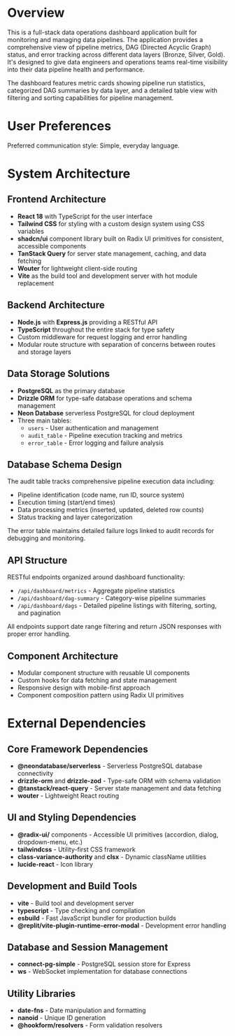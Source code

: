 # Overview

This is a full-stack data operations dashboard application built for monitoring and managing data pipelines. The application provides a comprehensive view of pipeline metrics, DAG (Directed Acyclic Graph) status, and error tracking across different data layers (Bronze, Silver, Gold). It's designed to give data engineers and operations teams real-time visibility into their data pipeline health and performance.

The dashboard features metric cards showing pipeline run statistics, categorized DAG summaries by data layer, and a detailed table view with filtering and sorting capabilities for pipeline management.

# User Preferences

Preferred communication style: Simple, everyday language.

# System Architecture

## Frontend Architecture
- **React 18** with TypeScript for the user interface
- **Tailwind CSS** for styling with a custom design system using CSS variables
- **shadcn/ui** component library built on Radix UI primitives for consistent, accessible components
- **TanStack Query** for server state management, caching, and data fetching
- **Wouter** for lightweight client-side routing
- **Vite** as the build tool and development server with hot module replacement

## Backend Architecture
- **Node.js** with **Express.js** providing a RESTful API
- **TypeScript** throughout the entire stack for type safety
- Custom middleware for request logging and error handling
- Modular route structure with separation of concerns between routes and storage layers

## Data Storage Solutions
- **PostgreSQL** as the primary database
- **Drizzle ORM** for type-safe database operations and schema management
- **Neon Database** serverless PostgreSQL for cloud deployment
- Three main tables:
  - `users` - User authentication and management
  - `audit_table` - Pipeline execution tracking and metrics
  - `error_table` - Error logging and failure analysis

## Database Schema Design
The audit table tracks comprehensive pipeline execution data including:
- Pipeline identification (code name, run ID, source system)
- Execution timing (start/end times)
- Data processing metrics (inserted, updated, deleted row counts)
- Status tracking and layer categorization

The error table maintains detailed failure logs linked to audit records for debugging and monitoring.

## API Structure
RESTful endpoints organized around dashboard functionality:
- `/api/dashboard/metrics` - Aggregate pipeline statistics
- `/api/dashboard/dag-summary` - Category-wise pipeline summaries
- `/api/dashboard/dags` - Detailed pipeline listings with filtering, sorting, and pagination

All endpoints support date range filtering and return JSON responses with proper error handling.

## Component Architecture
- Modular component structure with reusable UI components
- Custom hooks for data fetching and state management
- Responsive design with mobile-first approach
- Component composition pattern using Radix UI primitives

# External Dependencies

## Core Framework Dependencies
- **@neondatabase/serverless** - Serverless PostgreSQL database connectivity
- **drizzle-orm** and **drizzle-zod** - Type-safe ORM with schema validation
- **@tanstack/react-query** - Server state management and data fetching
- **wouter** - Lightweight React routing

## UI and Styling Dependencies
- **@radix-ui/** components - Accessible UI primitives (accordion, dialog, dropdown-menu, etc.)
- **tailwindcss** - Utility-first CSS framework
- **class-variance-authority** and **clsx** - Dynamic className utilities
- **lucide-react** - Icon library

## Development and Build Tools
- **vite** - Build tool and development server
- **typescript** - Type checking and compilation
- **esbuild** - Fast JavaScript bundler for production builds
- **@replit/vite-plugin-runtime-error-modal** - Development error handling

## Database and Session Management
- **connect-pg-simple** - PostgreSQL session store for Express
- **ws** - WebSocket implementation for database connections

## Utility Libraries
- **date-fns** - Date manipulation and formatting
- **nanoid** - Unique ID generation
- **@hookform/resolvers** - Form validation resolvers